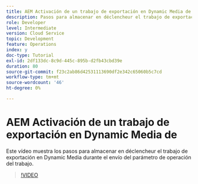 ```yaml
---
title: AEM Activación de un trabajo de exportación en Dynamic Media de
description: Pasos para almacenar en déclencheur el trabajo de exportación durante la operación de envío del trabajo en Dynamic Media.
role: Developer
level: Intermediate
version: Cloud Service
topic: Development
feature: Operations
index: y
doc-type: Tutorial
exl-id: 2df133dc-8c9d-445c-895b-d2fb43cbd39e
duration: 80
source-git-commit: f23c2ab86d42531113690df2e342c65060b5c7cd
workflow-type: tm+mt
source-wordcount: '46'
ht-degree: 0%

---
```


# AEM Activación de un trabajo de exportación en Dynamic Media de

Este vídeo muestra los pasos para almacenar en déclencheur el trabajo de exportación en Dynamic Media durante el envío del parámetro de operación del trabajo.

>[!VIDEO](https://video.tv.adobe.com/v/335454?quality=12&learn=on)
